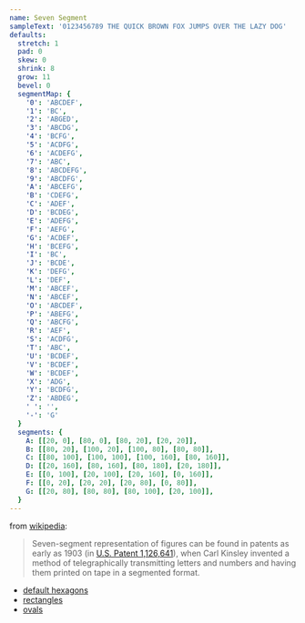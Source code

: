 ```yaml
---
name: Seven Segment
sampleText: '0123456789 THE QUICK BROWN FOX JUMPS OVER THE LAZY DOG'
defaults:
  stretch: 1
  pad: 0
  skew: 0
  shrink: 8
  grow: 11
  bevel: 0
  segmentMap: {
    '0': 'ABCDEF',
    '1': 'BC',
    '2': 'ABGED',
    '3': 'ABCDG',
    '4': 'BCFG',
    '5': 'ACDFG',
    '6': 'ACDEFG',
    '7': 'ABC',
    '8': 'ABCDEFG',
    '9': 'ABCDFG',
    'A': 'ABCEFG',
    'B': 'CDEFG',
    'C': 'ADEF',
    'D': 'BCDEG',
    'E': 'ADEFG',
    'F': 'AEFG',
    'G': 'ACDEF',
    'H': 'BCEFG',
    'I': 'BC',
    'J': 'BCDE',
    'K': 'DEFG',
    'L': 'DEF',
    'M': 'ABCEF',
    'N': 'ABCEF',
    'O': 'ABCDEF',
    'P': 'ABEFG',
    'Q': 'ABCFG',
    'R': 'AEF',
    'S': 'ACDFG',
    'T': 'ABC',
    'U': 'BCDEF',
    'V': 'BCDEF',
    'W': 'BCDEF',
    'X': 'ADG',
    'Y': 'BCDFG',
    'Z': 'ABDEG',
    ' ': '',
    '-': 'G'
  }
  segments: {
    A: [[20, 0], [80, 0], [80, 20], [20, 20]],
    B: [[80, 20], [100, 20], [100, 80], [80, 80]],
    C: [[80, 100], [100, 100], [100, 160], [80, 160]],
    D: [[20, 160], [80, 160], [80, 180], [20, 180]],
    E: [[0, 100], [20, 100], [20, 160], [0, 160]],
    F: [[0, 20], [20, 20], [20, 80], [0, 80]],
    G: [[20, 80], [80, 80], [80, 100], [20, 100]],
  }
---
```

from [wikipedia](https://en.wikipedia.org/wiki/Seven-segment_display):

> Seven-segment representation of figures can be found in patents as early as 1903
> (in [U.S. Patent 1,126,641](https://patents.google.com/patent/US1126641)),
> when Carl Kinsley invented a method of telegraphically transmitting letters
> and numbers and having them printed on tape in a segmented format. 

- [default hexagons](#)
- [rectangles](#grow=0&shrink=0)
- [ovals](#grow=12&shrink=9&bevel=3)